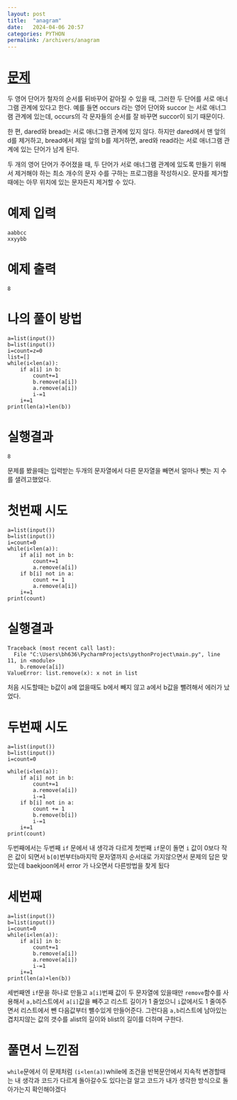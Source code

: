 ```yaml
---
layout: post
title:  "anagram"
date:   2024-04-06 20:57
categories: PYTHON
permalink: /archivers/anagram
---
```

[문제]:https://www.acmicpc.net/problem/1919
# [문제]
두 영어 단어가 철자의 순서를 뒤바꾸어 같아질 수 있을 때, 그러한 두 단어를 서로 애너그램 관계에 있다고 한다. 예를 들면 occurs 라는 영어 단어와 succor 는 서로 애너그램 관계에 있는데, occurs의 각 문자들의 순서를 잘 바꾸면 succor이 되기 때문이다.

한 편, dared와 bread는 서로 애너그램 관계에 있지 않다. 하지만 dared에서 맨 앞의 d를 제거하고, bread에서 제일 앞의 b를 제거하면, ared와 read라는 서로 애너그램 관계에 있는 단어가 남게 된다.

두 개의 영어 단어가 주어졌을 때, 두 단어가 서로 애너그램 관계에 있도록 만들기 위해서 제거해야 하는 최소 개수의 문자 수를 구하는 프로그램을 작성하시오. 문자를 제거할 때에는 아무 위치에 있는 문자든지 제거할 수 있다.
# 예제 입력 
```
aabbcc
xxyybb
```
# 예제 출력

```
8
```
# 나의 풀이 방법

```ptchon
a=list(input())
b=list(input())
i=count=z=0
list=[]
while(i<len(a)):
    if a[i] in b:
        count+=1
        b.remove(a[i])
        a.remove(a[i])
        i-=1
    i+=1
print(len(a)+len(b))
```
# 실행결과
```
8
```
문제를 봤을때는 입력받는 두개의 문자열에서 다른 문자열을 빼면서 얼마나 뺏는 지 수를 샐려고했었다.
# 첫번째 시도
```ptchon
a=list(input())
b=list(input())
i=count=0
while(i<len(a)):
    if a[i] not in b:
        count+=1
        a.remove(a[i])
    if b[i] not in a:
        count += 1
        a.remove(a[i])
    i+=1
print(count)

```
# 실행결과
```
Traceback (most recent call last):
  File "C:\Users\bh636\PycharmProjects\pythonProject\main.py", line 11, in <module>
    b.remove(a[i])
ValueError: list.remove(x): x not in list
```
처음 시도할때는 b값이 a에 없을때도 b에서 빼지 않고 a에서 b값을 뺄려해서 에러가 났었다.
# 두번째 시도 

```
a=list(input())
b=list(input())
i=count=0

while(i<len(a)):
    if a[i] not in b:
        count+=1
        a.remove(a[i])
        i-=1
    if b[i] not in a:
        count += 1
        b.remove(b[i])
        i-=1
    i+=1
print(count)
```
두번째에서는 두번째 `if` 문에서 내 생각과 다르게 첫번째 `if`문이 돌면 `i` 값이 0보다 작은 값이 되면서
`b[0]`번부터`b`마지막 문자열까지 순서대로 가지않으면서 문제의 답은 맞았는데 baekjoon에서 error 가 나오면서 다른방법을 찾게 됬다

# 세번째 
```
a=list(input())
b=list(input())
i=count=0
while(i<len(a)):
    if a[i] in b:
        count+=1
        b.remove(a[i])
        a.remove(a[i])
        i-=1
    i+=1
print(len(a)+len(b))
```
세번째엔 `if`문을 하나로 만들고 `a[i]`번째 값이 두 문자열에 있을때만 
`remove`함수를 사용해서 `a,b`리스트에서 `a[i]`값을 빼주고 리스트 길이가 1 줄었으니 
`i`값에서도 1 줄여주면서 리스트에서 뺀 다음값부터 뺼수있게 만들어준다.
그런다음 `a,b`리스트에 남아있는 겹치지않는 값의 갯수를 `a`list의 길이와 `b`list의 길이를 더하며 구한다. 

# 풀면서 느낀점
`while`문에서 이 문제처럼 `(i<len(a))`while에 조건을 반복문안에서 지속적 변경할때는
내 생각과 코드가 다르게 돌아갈수도 있다는걸 알고 코드가 내가 생각한 방식으로 돌아가는지 확인해야겠다
